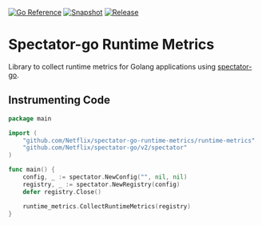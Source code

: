 [![Go Reference](https://pkg.go.dev/badge/github.com/Netflix/spectator-go.svg)](https://pkg.go.dev/github.com/Netflix/spectator-go-runtime-metrics)
[![Snapshot](https://github.com/Netflix/spectator-go/actions/workflows/snapshot.yml/badge.svg)](https://github.com/Netflix/spectator-go-runtime-metrics/actions/workflows/snapshot.yml)
[![Release](https://github.com/Netflix/spectator-go/actions/workflows/release.yml/badge.svg)](https://github.com/Netflix/spectator-go-runtime-metrics/actions/workflows/release.yml)

# Spectator-go Runtime Metrics

Library to collect runtime metrics for Golang applications using [spectator-go](https://github.com/Netflix/spectator-go).

## Instrumenting Code

```go
package main

import (
	"github.com/Netflix/spectator-go-runtime-metrics/runtime-metrics"
	"github.com/Netflix/spectator-go/v2/spectator"
)

func main() {
	config, _ := spectator.NewConfig("", nil, nil)
	registry, _ := spectator.NewRegistry(config)
	defer registry.Close()

	runtime_metrics.CollectRuntimeMetrics(registry)
}
```
